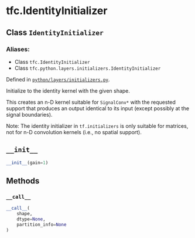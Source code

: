 
# tfc.IdentityInitializer

## Class `IdentityInitializer`



### Aliases:

* Class `tfc.IdentityInitializer`
* Class `tfc.python.layers.initializers.IdentityInitializer`



Defined in [`python/layers/initializers.py`](https://github.com/tensorflow/compression/tree/master/python/layers/initializers.py).

<!-- Placeholder for "Used in" -->

Initialize to the identity kernel with the given shape.

This creates an n-D kernel suitable for `SignalConv*` with the requested
support that produces an output identical to its input (except possibly at the
signal boundaries).

Note: The identity initializer in `tf.initializers` is only suitable for
matrices, not for n-D convolution kernels (i.e., no spatial support).

<h2 id="__init__"><code>__init__</code></h2>

``` python
__init__(gain=1)
```





## Methods

<h3 id="__call__"><code>__call__</code></h3>

``` python
__call__(
    shape,
    dtype=None,
    partition_info=None
)
```





